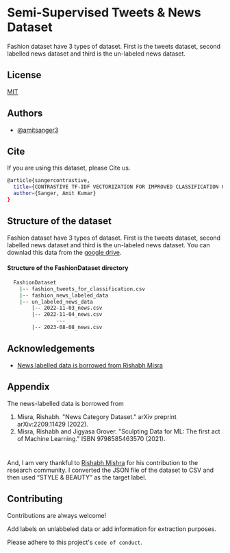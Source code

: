 # Semi-Supervised Tweets & News Dataset

Fashion dataset have 3 types of dataset. First is the tweets dataset, second labelled news dataset and third is the un-labeled news dataset.



## License

[MIT](https://choosealicense.com/licenses/mit/)



## Authors

- [@amitsanger3](https://www.github.com/amitsanger3)


## Cite 

If you are using this dataset, please Cite us.

```bash
@article{sangercontrastive,
  title={CONTRASTIVE TF-IDF VECTORIZATION FOR IMPROVED CLASSIFICATION OF FASHION-RELATED TWEETS: A CROSS-DOMAIN TRANSFER LEARNING SEMI-SUPERVISED LEARNING APPROACH},
  author={Sanger, Amit Kumar}
}

```


## Structure of the dataset

Fashion dataset have 3 types of dataset. First is the tweets dataset, second labelled news dataset and third is the un-labeled news dataset. You can downlad this data from the [google drive](https://drive.google.com/drive/folders/1OzCyJevV8j8eJyILU0b4wvIMQPlIYtcI?usp=sharing).

#### Structure of the FashionDataset directory

```bash
  FashionDataset 
    |-- fashion_tweets_for_classification.csv
    |-- fashion_news_labeled_data
    |-- un_labeled_news_data
        |-- 2022-11-03_news.csv
        |-- 2022-11-04_news.csv
                ---
        |-- 2023-08-08_news.csv
```


## Acknowledgements

 - [News labelled data is borrowed from Rishabh Misra](https://www.kaggle.com/datasets/rmisra/news-category-dataset)



## Appendix

The news-labelled data is borrowed from 
1. Misra, Rishabh. "News Category Dataset." arXiv preprint arXiv:2209.11429 (2022).
2. Misra, Rishabh and Jigyasa Grover. "Sculpting Data for ML: The first act of Machine Learning." ISBN 9798585463570 (2021).

#
And, I am very thankful to [Rishabh Mishra](https://rishabhmisra.github.io/) for his contribution to the research community. I converted the JSON file of the dataset to CSV and then used “STYLE & BEAUTY” as the target label.



## Contributing

Contributions are always welcome!

Add labels on unlabbeled data or add information for extraction purposes.

Please adhere to this project's `code of conduct`.

